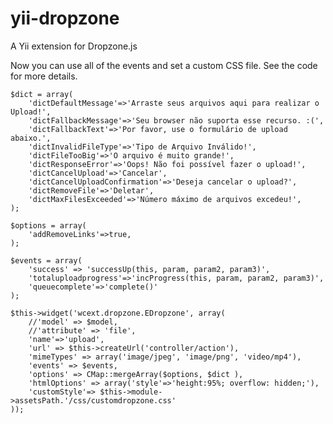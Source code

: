 yii-dropzone
============

A Yii extension for Dropzone.js

Now you can use all of the events and set a custom CSS file. See the code for more details.

	$dict = array(
		'dictDefaultMessage'=>'Arraste seus arquivos aqui para realizar o Upload!',
		'dictFallbackMessage'=>'Seu browser não suporta esse recurso. :(',
		'dictFallbackText'=>'Por favor, use o formulário de upload abaixo.',
		'dictInvalidFileType'=>'Tipo de Arquivo Inválido!',
		'dictFileTooBig'=>'O arquivo é muito grande!',
		'dictResponseError'=>'Oops! Não foi possível fazer o upload!',
		'dictCancelUpload'=>'Cancelar',
		'dictCancelUploadConfirmation'=>'Deseja cancelar o upload?',
		'dictRemoveFile'=>'Deletar',
		'dictMaxFilesExceeded'=>'Número máximo de arquivos excedeu!',
	);
	
	$options = array(
	    'addRemoveLinks'=>true,
	);
	
	$events = array(
	    'success' => 'successUp(this, param, param2, param3)',
	    'totaluploadprogress'=>'incProgress(this, param, param2, param3)',
	    'queuecomplete'=>'complete()'
	);

	$this->widget('wcext.dropzone.EDropzone', array(
	    //'model' => $model,
	    //'attribute' => 'file',
	    'name'=>'upload',
	    'url' => $this->createUrl('controller/action'),
	    'mimeTypes' => array('image/jpeg', 'image/png', 'video/mp4'),
	    'events' => $events,
	    'options' => CMap::mergeArray($options, $dict ),
	    'htmlOptions' => array('style'=>'height:95%; overflow: hidden;'),
	    'customStyle'=> $this->module->assetsPath.'/css/customdropzone.css'
	));
